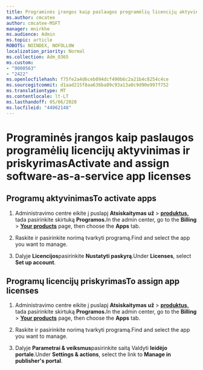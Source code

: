 ```yaml
---
title: Programinės įrangos kaip paslaugos programėlių licencijų aktyvinimas ir priskyrimas
ms.author: cmcatee
author: cmcatee-MSFT
manager: mnirkhe
ms.audience: Admin
ms.topic: article
ROBOTS: NOINDEX, NOFOLLOW
localization_priority: Normal
ms.collection: Adm_O365
ms.custom:
- "9000563"
- "2422"
ms.openlocfilehash: f75fe2a4d6ceb094dcf490b6c2a21b4c8254c4ce
ms.sourcegitcommit: d1aad215f8aa636ba89c93a13a0c9d90e997f752
ms.translationtype: MT
ms.contentlocale: lt-LT
ms.lasthandoff: 05/06/2020
ms.locfileid: "44062148"
---
```

# <a name="activate-and-assign-software-as-a-service-app-licenses"></a><span data-ttu-id="09c95-102">Programinės įrangos kaip paslaugos programėlių licencijų aktyvinimas ir priskyrimas</span><span class="sxs-lookup"><span data-stu-id="09c95-102">Activate and assign software-as-a-service app licenses</span></span> 

## <a name="to-activate-apps"></a><span data-ttu-id="09c95-103">Programų aktyvinimas</span><span class="sxs-lookup"><span data-stu-id="09c95-103">To activate apps</span></span>

1. <span data-ttu-id="09c95-104">Administravimo centre eikite į puslapį **Atsiskaitymas už** > **[produktus,](https://go.microsoft.com/fwlink/p/?linkid=842054)** tada pasirinkite skirtuką **Programos.**</span><span class="sxs-lookup"><span data-stu-id="09c95-104">In the admin center, go to the **Billing** > **[Your products](https://go.microsoft.com/fwlink/p/?linkid=842054)** page, then choose the **Apps** tab.</span></span>

2. <span data-ttu-id="09c95-105">Raskite ir pasirinkite norimą tvarkyti programą.</span><span class="sxs-lookup"><span data-stu-id="09c95-105">Find and select the app you want to manage.</span></span>

3. <span data-ttu-id="09c95-106">Dalyje **Licencijos**pasirinkite **Nustatyti paskyrą**.</span><span class="sxs-lookup"><span data-stu-id="09c95-106">Under **Licenses**, select **Set up account**.</span></span>  

## <a name="to-assign-app-licenses"></a><span data-ttu-id="09c95-107">Programų licencijų priskyrimas</span><span class="sxs-lookup"><span data-stu-id="09c95-107">To assign app licenses</span></span>

1. <span data-ttu-id="09c95-108">Administravimo centre eikite į puslapį **Atsiskaitymas už** > **[produktus,](https://go.microsoft.com/fwlink/p/?linkid=842054)** tada pasirinkite skirtuką **Programos.**</span><span class="sxs-lookup"><span data-stu-id="09c95-108">In the admin center, go to the **Billing** > **[Your products](https://go.microsoft.com/fwlink/p/?linkid=842054)** page, then choose the **Apps** tab.</span></span>

2. <span data-ttu-id="09c95-109">Raskite ir pasirinkite norimą tvarkyti programą.</span><span class="sxs-lookup"><span data-stu-id="09c95-109">Find and select the app you want to manage.</span></span>  

3. <span data-ttu-id="09c95-110">Dalyje **Parametrai & veiksmus**pasirinkite saitą Valdyti **leidėjo portale**.</span><span class="sxs-lookup"><span data-stu-id="09c95-110">Under **Settings & actions**, select the link to **Manage in publisher's portal**.</span></span>